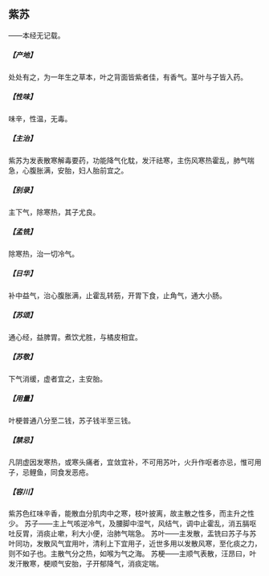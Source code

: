 ## 紫苏

——本经无记载。
##### 【产地】
处处有之，为一年生之草本，叶之背面皆紫者佳，有香气。茎叶与子皆入药。
##### 【性味】
味辛，性温，无毒。
##### 【主治】
紫苏为发表散寒解毒要药，功能降气化馾，发汗祛寒，主伤风寒热霍乱，肺气喘急，心腹胀满，安胎，妇人胎前宜之。
##### 【别录】
主下气，除寒热，其子尤良。
##### 【孟铣】
除寒热，治一切冷气。
##### 【日华】
补中益气，治心腹胀满，止霍乱转筋，开胃下食，止角气，通大小肠。
##### 【苏颂】
通心经，益脾胃。煮饮尤胜，与橘皮相宜。
##### 【苏敬】
下气消缓，虚者宜之，主安胎。
##### 【用量】
叶梗普通八分至二钱，苏子钱半至三钱。
##### 【禁忌】
凡阴虚因发寒热，或寒头痛者，宜敛宜补，不可用苏叶，火升作呕者亦忌，惟可用子，忌鲤鱼，同食发恶疮。
##### 【容川】
紫苏色红味辛香，能散血分肌肉中之寒，枝叶披离，故主散之性多，而主升之性少。
苏子——主上气咳逆冷气，及腰脚中湿气，风结气，调中止霍乱，消五膈呕吐反胃，消痰止嗽，利大小便，治肺气喘急。
苏叶——主发散，盂铣曰苏子与苏叶同功，发散风气宜用叶，清利上下宜用子，近世多用以发散风寒，至化痰之力，则不如子也。主散气分之热，如喉为气之海。
苏梗——主顺气表散，汪昂曰，叶发汗散寒，梗顺气安胎，子开郁降气，消痰定喘。